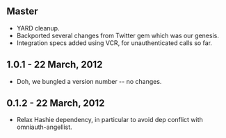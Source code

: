 ## Master

- YARD cleanup.
- Backported several changes from Twitter gem which was our genesis.
- Integration specs added using VCR, for unauthenticated calls so far.

## 1.0.1 - 22 March, 2012

- Doh, we bungled a version number -- no changes.

## 0.1.2 - 22 March, 2012

- Relax Hashie dependency, in particular to avoid dep conflict with
  omniauth-angellist.


<!-- vim: set tw=80 :-->

